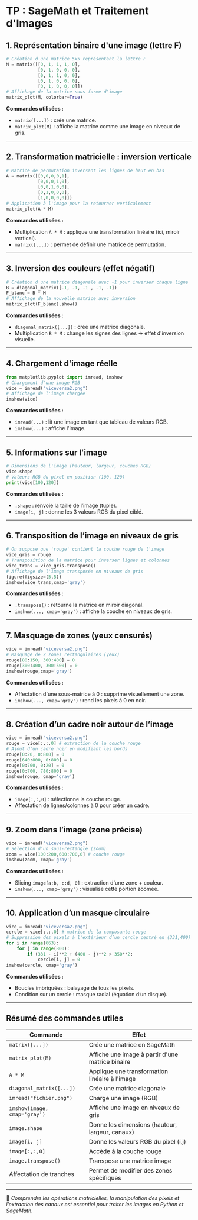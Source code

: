 # TP : SageMath et Traitement d'Images

## 1. Représentation binaire d'une image (lettre F)

```python
# Création d'une matrice 5x5 représentant la lettre F
M = matrix([[0, 1, 1, 1, 0],
            [0, 1, 0, 0, 0],
            [0, 1, 1, 0, 0],
            [0, 1, 0, 0, 0],
            [0, 1, 0, 0, 0]])
# Affichage de la matrice sous forme d'image
matrix_plot(M, colorbar=True)
```

**Commandes utilisées :**
- `matrix([...])` : crée une matrice.
- `matrix_plot(M)` : affiche la matrice comme une image en niveaux de gris.

---

## 2. Transformation matricielle : inversion verticale

```python
# Matrice de permutation inversant les lignes de haut en bas
A = matrix([[0,0,0,0,1],
            [0,0,0,1,0],
            [0,0,1,0,0],
            [0,1,0,0,0],
            [1,0,0,0,0]])
# Application à l'image pour la retourner verticalement
matrix_plot(A * M)
```

**Commandes utilisées :**
- Multiplication `A * M` : applique une transformation linéaire (ici, miroir vertical).
- `matrix([...])` : permet de définir une matrice de permutation.

---

## 3. Inversion des couleurs (effet négatif)

```python
# Création d'une matrice diagonale avec -1 pour inverser chaque ligne
B = diagonal_matrix([-1, -1, -1 , -1, -1])
F_blanc = B * M 
# Affichage de la nouvelle matrice avec inversion
matrix_plot(F_blanc).show()
```

**Commandes utilisées :**
- `diagonal_matrix([...])` : crée une matrice diagonale.
- Multiplication `B * M` : change les signes des lignes → effet d'inversion visuelle.

---

## 4. Chargement d'image réelle

```python
from matplotlib.pyplot import imread, imshow
# Chargement d'une image RGB
vice = imread("viceversa2.png")
# Affichage de l'image chargée
imshow(vice)
```

**Commandes utilisées :**
- `imread(...)` : lit une image en tant que tableau de valeurs RGB.
- `imshow(...)` : affiche l'image.

---

## 5. Informations sur l'image

```python
# Dimensions de l'image (hauteur, largeur, couches RGB)
vice.shape
# Valeurs RGB du pixel en position (100, 120)
print(vice[100,120])
```

**Commandes utilisées :**
- `.shape` : renvoie la taille de l’image (tuple).
- `image[i, j]` : donne les 3 valeurs RGB du pixel ciblé.

---

## 6. Transposition de l’image en niveaux de gris

```python
# On suppose que 'rouge' contient la couche rouge de l'image
vice_gris = rouge
# Transposition de la matrice pour inverser lignes et colonnes
vice_trans = vice_gris.transpose()
# Affichage de l'image transposée en niveaux de gris
figure(figsize=(5,5))
imshow(vice_trans,cmap='gray')
```

**Commandes utilisées :**
- `.transpose()` : retourne la matrice en miroir diagonal.
- `imshow(..., cmap='gray')` : affiche la couche en niveaux de gris.

---

## 7. Masquage de zones (yeux censurés)

```python
vice = imread("viceversa2.png")
# Masquage de 2 zones rectangulaires (yeux)
rouge[80:150, 300:400] = 0
rouge[300:400, 300:500] = 0
imshow(rouge,cmap='gray')
```

**Commandes utilisées :**
- Affectation d'une sous-matrice à 0 : supprime visuellement une zone.
- `imshow(..., cmap='gray')` : rend les pixels à 0 en noir.

---

## 8. Création d’un cadre noir autour de l’image

```python
vice = imread("viceversa2.png")
rouge = vice[:,:,0] # extraction de la couche rouge
# Ajout d’un cadre noir en modifiant les bords
rouge[0:20, 0:800] = 0
rouge[640:800, 0:800] = 0
rouge[0:700, 0:20] = 0
rouge[0:700, 780:800] = 0
imshow(rouge, cmap='gray')
```

**Commandes utilisées :**
- `image[:,:,0]` : sélectionne la couche rouge.
- Affectation de lignes/colonnes à 0 pour créer un cadre.

---

## 9. Zoom dans l’image (zone précise)

```python
vice = imread("viceversa2.png")
# Sélection d’un sous-rectangle (zoom)
zoom = vice[100:200,600:700,0] # couche rouge
imshow(zoom, cmap='gray')
```

**Commandes utilisées :**
- Slicing `image[a:b, c:d, 0]` : extraction d'une zone + couleur.
- `imshow(..., cmap='gray')` : visualise cette portion zoomée.

---

## 10. Application d’un masque circulaire

```python
vice = imread("viceversa2.png")
cercle = vice[:,:,0] # matrice de la composante rouge
# Suppression des pixels à l'extérieur d’un cercle centré en (331,400)
for i in range(663):
    for j in range(800):
        if (331 - i)**2 + (400 - j)**2 > 350**2:
            cercle[i, j] = 0
imshow(cercle, cmap='gray')
```

**Commandes utilisées :**
- Boucles imbriquées : balayage de tous les pixels.
- Condition sur un cercle : masque radial (équation d’un disque).

---

## Résumé des commandes utiles

| Commande                     | Effet                                                  |
| ----------------------------| ------------------------------------------------------ |
| `matrix([...])`             | Crée une matrice en SageMath                           |
| `matrix_plot(M)`            | Affiche une image à partir d'une matrice binaire       |
| `A * M`                     | Applique une transformation linéaire à l'image         |
| `diagonal_matrix([...])`    | Crée une matrice diagonale                            |
| `imread("fichier.png")`     | Charge une image (RGB)                                 |
| `imshow(image, cmap='gray')`| Affiche une image en niveaux de gris                   |
| `image.shape`               | Donne les dimensions (hauteur, largeur, canaux)        |
| `image[i, j]`               | Donne les valeurs RGB du pixel (i,j)                   |
| `image[:,:,0]`              | Accède à la couche rouge                               |
| `image.transpose()`         | Transpose une matrice image                            |
| Affectation de tranches     | Permet de modifier des zones spécifiques               |

---

🎯 *Comprendre les opérations matricielles, la manipulation des pixels et l’extraction des canaux est essentiel pour traiter les images en Python et SageMath.*

